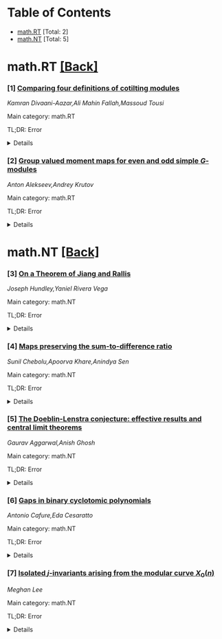 <div id=toc></div>

# Table of Contents

- [math.RT](#math.RT) [Total: 2]
- [math.NT](#math.NT) [Total: 5]


<div id='math.RT'></div>

# math.RT [[Back]](#toc)

### [1] [Comparing four definitions of cotilting modules](https://arxiv.org/abs/2507.18860)
*Kamran Divaani-Aazar,Ali Mahin Fallah,Massoud Tousi*

Main category: math.RT

TL;DR: Error


<details>
  <summary>Details</summary>
Motivation: Error

Method: Error

Result: Error

Conclusion: Error

Abstract: In contrast to the theory of tilting modules, in the dual theory, there is
not a unified definition. However, there are several definitions proposed for
cotilting modules. In this paper, we compare four of the main definitions for
cotilting modules that have been put forward.

</details>


### [2] [Group valued moment maps for even and odd simple $G$-modules](https://arxiv.org/abs/2507.19434)
*Anton Alekseev,Andrey Krutov*

Main category: math.RT

TL;DR: Error


<details>
  <summary>Details</summary>
Motivation: Error

Method: Error

Result: Error

Conclusion: Error

Abstract: Let $G$ be a simple Lie group, and $\mathfrak{g}$ its Lie algebra. It is well
known that a $G$-module $V$ carrying an invariant symplectic form or an
invariant scalar product gives rise to a Hamiltonian Poisson space with a
quadratic moment maps $\mu$. We show that under condition ${\rm
Hom}_{\mathfrak{g}}(\wedge^3 V, S^3V)=0$ this space can be viewed as a
quasi-Poisson space with the same bivector, and with the group valued moment
map $\Phi = \exp \circ \mu$. Furthermore, we show that by modifying the
bivector by the standard $r$-matrix for $\mathfrak{g}$ one obtains a space with
a Poisson action of the Poisson-Lie group $G$, and with the moment map in the
sense of Lu taking values in the dual Poisson-Lie group $G^\ast$.

</details>


<div id='math.NT'></div>

# math.NT [[Back]](#toc)

### [3] [On a Theorem of Jiang and Rallis](https://arxiv.org/abs/2507.18757)
*Joseph Hundley,Yaniel Rivera Vega*

Main category: math.NT

TL;DR: Error


<details>
  <summary>Details</summary>
Motivation: Error

Method: Error

Result: Error

Conclusion: Error

Abstract: Jiang and Rallis (1997) defined a family of local integrals attached to a
cubic polynomial and proved explicit evaluations of them over a non-archimedean
local field $F$, when either $F$ contains three third roots of unity, or the
defining polynomial is reducible. The restriction on $F$ allowed them, among
other things, to reduce the case of irreducible polynomials of the form
$x^3-a$. Pleso (2009) began the work of removing the restriction on $F$ by
expressing the integral as a sum of $16$ integrals for the cubic polynomial
$x^3 - b x - c$ with $b,c\in F$, and computing nine of them. In this work, we
compute $15$ of Pleso's integrals, and reduce the last to an elementary
assertion about the number of points on a surface over a finite field, in the
special case when $F$ is the $p$-adic numbers, $F=\mathbb{Q}_p$, and $p$ is
equivalent to $5$ mod $6$. Our computations essentially complete Pleso's work
in that special case. In the interim, Xiong (2020) has computed the integrals
for an arbitrary non-archimedean local field by a totally different approach.
Our direct approach might be more extendable to analogous integrals defined
using quintic polynomials, in a higher-rank setting.

</details>


### [4] [Maps preserving the sum-to-difference ratio](https://arxiv.org/abs/2507.18953)
*Sunil Chebolu,Apoorva Khare,Anindya Sen*

Main category: math.NT

TL;DR: Error


<details>
  <summary>Details</summary>
Motivation: Error

Method: Error

Result: Error

Conclusion: Error

Abstract: For a field $\mathbb{F}$, what are all functions $f \colon \mathbb{F}
\rightarrow \mathbb{F}$ that satisfy the functional equation $f \left(
(x+y)/(x-y) \right) = (f(x) + f(y))/(f(x) - f(y))$ for all $ x \neq y$ in
$\mathbb{F}$? We solve this problem for the fields $\mathbb{Q}, \mathbb{R}$,
and a class of its subfields that includes the real constructible numbers, the
real algebraic numbers, and all quadratic number fields. We also solve it over
the complex numbers and on any subfield of $\mathbb{R}$, if $f$ is continuous
over the reals. The proofs involve a mix of algebra in all fields, analysis
over the real line, and some topology in the complex plane.

</details>


### [5] [The Doeblin-Lenstra conjecture: effective results and central limit theorems](https://arxiv.org/abs/2507.19084)
*Gaurav Aggarwal,Anish Ghosh*

Main category: math.NT

TL;DR: Error


<details>
  <summary>Details</summary>
Motivation: Error

Method: Error

Result: Error

Conclusion: Error

Abstract: We establish effective convergence rates in the Doeblin-Lenstra law,
describing the limiting distribution of approximation coefficients arising from
continued fraction convergents of a typical real number. More generally, we
prove quantitative versions of the Doeblin-Lenstra law for best approximates in
higher dimensions, as well as for points sampled from fractal measures on the
real line, including the middle-third Cantor measure.
  Our method reduces the problem to proving effective convergence of Birkhoff
averages for diagonal flows on spaces of unimodular lattices. A key step is to
show that, despite the discontinuity of the observable of interest, it
satisfies the regularity conditions on average required for effective ergodic
theorems. For the fractal setting, we establish effective
multi-equidistribution properties of self-similar measures under diagonal flow,
extending recent work on single equidistribution by B\'enard, He and Zhang. As
a consequence, we also obtain central limit theorems for these Diophantine
statistics in both classical and fractal settings.

</details>


### [6] [Gaps in binary cyclotomic polynomials](https://arxiv.org/abs/2507.19381)
*Antonio Cafure,Eda Cesaratto*

Main category: math.NT

TL;DR: Error


<details>
  <summary>Details</summary>
Motivation: Error

Method: Error

Result: Error

Conclusion: Error

Abstract: The study of gaps arising in binary cyclotomic polynomials $\Phi_{pq}$ is the
interest of this paper. We compute the second gap of $\Phi_{pq}$. When $q$ is
congruent to $\pm 1$ modulo $p$, we provide the number of gaps for each
possible length.

</details>


### [7] [Isolated $j$-invariants arising from the modular curve $X_0(n)$](https://arxiv.org/abs/2507.19462)
*Meghan Lee*

Main category: math.NT

TL;DR: Error


<details>
  <summary>Details</summary>
Motivation: Error

Method: Error

Result: Error

Conclusion: Error

Abstract: An isolated point of degree $d$ is a closed point on an algebraic curve which
does not belong to an infinite family of degree $d$ points that can be
parameterized by some geometric object. We provide an algorithm to test whether
a rational, non-CM $j$-invariant gives rise to an isolated point on the modular
curve $X_0(n)$, for any $n \in \mathbb{Z}^+$, using key results from Menendez
and Zywina. This work is inspired by the prior algorithm of Bourdon et al.
which tests whether a rational, non-CM $j$-invariant gives rise to an isolated
point on any modular curve $X_1(n)$. From the implementation of our algorithm,
we determine that the set of $j$-invariants corresponding to isolated points on
$X_1(n)$ is neither a subset nor a superset of those corresponding to isolated
points on $X_0(n)$.

</details>
